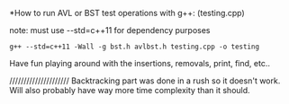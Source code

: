 *How to run AVL or BST test operations with g++: (testing.cpp)

note: must use --std=c++11 for dependency purposes

    g++ --std=c++11 -Wall -g bst.h avlbst.h testing.cpp -o testing

Have fun playing around with the insertions, removals, print, find, etc..

/////////////////////
Backtracking part was done in a rush so it doesn't work.
Will also probably have way more time complexity than it should.